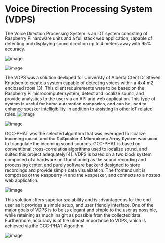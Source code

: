 # Voice Direction Processing System (VDPS)
The Voice Direction Processing System is an IOT system consisting of Raspberry Pi hardware units and a full stack web application, 
capable of detecting and displaying sound direction up to 4 meters away with 95% accuracy.

![image](https://github.com/nickroxcks/VDPS_Public/assets/34073804/9ea3d0eb-b36e-4be2-b449-81619db42710) 

![image](https://github.com/nickroxcks/VDPS_Public/assets/34073804/56c021ef-cfc8-4594-ba9e-a335c9badb76)

The VDPS was a solution devloped for Univeristy of Alberta Client Dr Steven Knudsen to create a system capable of detecting voices within a 4x4 m2
enclosed room [3]. This client requirements were to be based on the Raspberry Pi microcomputer system, detect and localize sound, and provide analystics to the user
via an API and web application. This type of system is useful for home automation companies, and can be used to enhance speaker intelligibility, in addition to assisting in other IoT related roles.
![image](https://github.com/nickroxcks/VDPS_Public/assets/34073804/9ea3d0eb-b36e-4be2-b449-81619db42710)

![image](https://github.com/nickroxcks/VDPS_Public/assets/34073804/fa61689a-4859-4a08-8dc0-c372291e082a)

GCC-PHAT was the selected algorithm that was leveraged to localize incoming sound, and the ReSpeaker
4 Microphone Array System was used to triangulate the incoming sound sources. GCC-PHAT is based on
conventional cross-correlation algorithms used to localize sound, and suited this project adequately [4].
VDPS is based on a two block system composed of a hardware unit functioning as the sound recording
and processing center, and purely software backend designed to store recordings and provide simple
data visualization. The frontend unit is composed of the Raspberry Pi and the Respeaker, and connects to
a hosted web application.


![image](https://github.com/nickroxcks/VDPS_Public/assets/34073804/56c021ef-cfc8-4594-ba9e-a335c9badb76)

This solution offers superior scalability and is advantageous for the end user as it provides a simple
setup, and user friendly interface. One of the major goals of VDPS is to be as elegant and simple to the
user as possible, while retaining as much insight as possible from the collected data. Furthermore,
accuracy is of the utmost importance to VDPS, which is achieved via the GCC-PHAT Algorithm.

![image](https://github.com/nickroxcks/VDPS_Public/assets/34073804/9ea3d0eb-b36e-4be2-b449-81619db42710)

